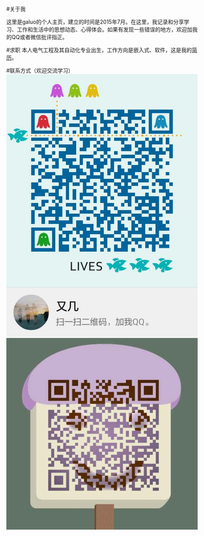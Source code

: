#关于我

这里是galuo的个人主页，建立的时间是2015年7月。在这里，我记录和分享学习、工作和生活中的思想动态、心得体会。如果有发现一些错误的地方，欢迎加我的QQ或者微信批评指正。


#求职
本人电气工程及其自动化专业出生，工作方向是嵌入式、软件，这是我的[简历](resume.html)。


#联系方式（欢迎交流学习）
![](Image/qq.jpg)
![](Image/weixin.jpg)

